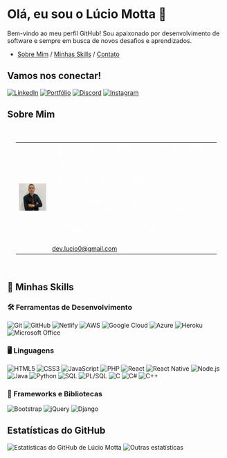 # Olá, eu sou o Lúcio Motta 👋
Bem-vindo ao meu perfil GitHub! Sou apaixonado por desenvolvimento de software e sempre em busca de novos desafios e aprendizados.

- [Sobre Mim](#sobre-mim) / [Minhas Skills](#-minhas-skills) / [Contato](#vamos-nos-conectar)
## Vamos nos conectar!

[![LinkedIn](https://img.shields.io/badge/-LinkedIn-blue?style=flat-square&logo=linkedin&logoColor=white)](https://www.linkedin.com/in/lucio-motta-828613166/)
[![Portfólio](https://img.shields.io/badge/-Portfólio-gray?style=flat-square&logo=netlify&logoColor=white)](https://portifolio-lucio-motta.netlify.app/)
[![Discord](https://img.shields.io/badge/-Discord-7289DA?style=flat-square&logo=discord&logoColor=white)](https://discord.com/)
[![Instagram](https://img.shields.io/badge/-Instagram-E4405F?style=flat-square&logo=instagram&logoColor=white)](https://www.instagram.com/lucioo_motta/)

## Sobre Mim

<div style="background-image: url('https://github.com/luciomotta/luciomotta/blob/main/fcf7fd0c619bb87706533079240915f3.gif'); padding: 20px; color: white;">
  <table>
    <tr>
      <td>
        <img src="https://raw.githubusercontent.com/luciomotta/luciomotta/main/83682095.jfif" alt="Lúcio Motta" width="150">
      </td>
      <td>
        - 🔭 Atualmente estou trabalhando no Senado Federal.<br>
        - 🖥️ Trabalho em projetos pessoais e freelances.<br>
        - 🏴‍☠️ experiência: TJDFT & Tribunal Superior do Trabalho<br>
        - 🌱 Estou aprendendo mais sobre desenvolvimento web, especialmente React, Node.js e Apex (Oracle).<br>
        - 👯 Estou procurando colaborar em projetos open source e iniciativas comunitárias.<br>
        - 🤔 Preciso de ajuda com algoritmos avançados e estruturas de dados.<br>
        - 💬 Pergunte-me sobre JavaScript, Python, e tudo relacionado a desenvolvimento web.<br>
        - 📫 Como entrar em contato comigo: <a href="mailto:dev.lucio0@gmail.com">dev.lucio0@gmail.com</a>
      </td>
    </tr>
  </table>
</div>

## 🚀 Minhas Skills

### 🛠️ Ferramentas de Desenvolvimento
![Git](https://img.shields.io/badge/-Git-black?style=flat-square&logo=git)
![GitHub](https://img.shields.io/badge/-GitHub-181717?style=flat-square&logo=github)
![Netlify](https://img.shields.io/badge/-Netlify-black?style=flat-square&logo=netlify)
![AWS](https://img.shields.io/badge/-AWS-black?style=flat-square&logo=amazon-aws)
![Google Cloud](https://img.shields.io/badge/-Google_Cloud-black?style=flat-square&logo=google-cloud)
![Azure](https://img.shields.io/badge/-Azure-black?style=flat-square&logo=microsoft-azure)
![Heroku](https://img.shields.io/badge/-Heroku-black?style=flat-square&logo=heroku)
![Microsoft Office](https://img.shields.io/badge/-Microsoft_Office-black?style=flat-square&logo=microsoft-office)

### 🖥️ Linguagens
![HTML5](https://img.shields.io/badge/-HTML5-black?style=flat-square&logo=html5)
![CSS3](https://img.shields.io/badge/-CSS3-black?style=flat-square&logo=css3)
![JavaScript](https://img.shields.io/badge/-JavaScript-black?style=flat-square&logo=javascript)
![PHP](https://img.shields.io/badge/-PHP-black?style=flat-square&logo=php)
![React](https://img.shields.io/badge/-React-black?style=flat-square&logo=react)
![React Native](https://img.shields.io/badge/-React_Native-black?style=flat-square&logo=react)
![Node.js](https://img.shields.io/badge/-Node.js-black?style=flat-square&logo=node.js)
![Java](https://img.shields.io/badge/-Java-black?style=flat-square&logo=java)
![Python](https://img.shields.io/badge/-Python-black?style=flat-square&logo=python)
![SQL](https://img.shields.io/badge/-SQL-black?style=flat-square&logo=postgresql)
![PL/SQL](https://img.shields.io/badge/-PL%2FSQL-black?style=flat-square&logo=oracle)
![C](https://img.shields.io/badge/-C-black?style=flat-square&logo=c)
![C#](https://img.shields.io/badge/-C%23-black?style=flat-square&logo=c-sharp)
![C++](https://img.shields.io/badge/-C++-black?style=flat-square&logo=c%2B%2B)

### 🧰 Frameworks e Bibliotecas
![Bootstrap](https://img.shields.io/badge/-Bootstrap-black?style=flat-square&logo=bootstrap)
![jQuery](https://img.shields.io/badge/-jQuery-black?style=flat-square&logo=jquery)
![Django](https://img.shields.io/badge/-Django-black?style=flat-square&logo=django)

## Estatísticas do GitHub
![Estatísticas do GitHub de Lúcio Motta](https://github-readme-stats.vercel.app/api?username=luciomotta&show_icons=true&theme=dark&include_all_commits=true&show_rank=true)
![Outras estatísticas](https://github-readme-stats.vercel.app/api/top-langs/?username=luciomotta&layout=compact&theme=dark)
